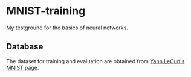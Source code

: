 # MNIST-training

My testground for the basics of neural networks.

## Database

The dataset for training and evaluation are obtained from [Yann LeCun's MNIST page](http://yann.lecun.com/exdb/mnist/).
